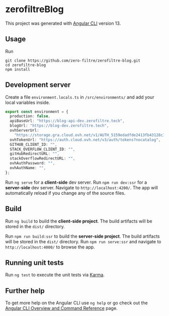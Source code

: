 # zerofiltreBlog

This project was generated with [Angular CLI](https://github.com/angular/angular-cli) version 13.

## Usage

Run

```
git clone https://github.com/zero-filtre/zerofiltre-blog.git
cd zerofiltre-blog
npm install
```

## Development server

Create a file `environment.locals.ts` in `/src/environments/` and add your local variables inside.

```ts
export const environment = {
  production: false,
  apiBaseUrl: "https://blog-api-dev.zerofiltre.tech",
  blogUrl: "https://blog-dev.zerofiltre.tech",
  ovhServerUrl:
    "https://storage.gra.cloud.ovh.net/v1/AUTH_5159edadfde2413fb43128c1fef06fbf/zerofiltre-object-container",
  ovhTokenUrl: "https://auth.cloud.ovh.net/v3/auth/tokens?nocatalog",
  GITHUB_CLIENT_ID: "",
  STACK_OVERFLOW_CLIENT_ID: "",
  gitHubRedirectURL: "",
  stackOverflowRedirectURL: "",
  ovhAuthPassword: "",
  ovhAuthName: "",
};
```

Run `ng serve` for a **client-side** dev server.
Run `npm run dev:ssr` for a **server-side** dev server.
Navigate to `http://localhost:4200/`. The app will automatically reload if you change any of the source files.

## Build

Run `ng build` to build the **client-side project**. The build artifacts will be stored in the `dist/` directory.

Run `npm run build:ssr` to build the **server-side project**. The build artifacts will be stored in the `dist/` directory.
Run `npm run serve:ssr` and navigate to `http://localhost:4000/` to browse the app.

## Running unit tests

Run `ng test` to execute the unit tests via [Karma](https://karma-runner.github.io).

## Further help

To get more help on the Angular CLI use `ng help` or go check out the [Angular CLI Overview and Command Reference](https://angular.io/cli) page.
